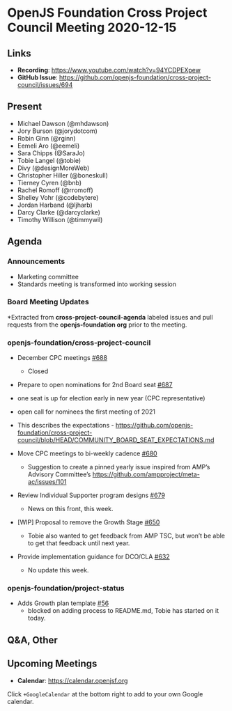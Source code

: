 # OpenJS Foundation Cross Project Council Meeting 2020-12-15

## Links

* **Recording**: https://www.youtube.com/watch?v=94YCDPEXpew
* **GitHub Issue**: https://github.com/openjs-foundation/cross-project-council/issues/694

## Present

* Michael Dawson (@mhdawson)
* Jory Burson (@jorydotcom)
* Robin Ginn (@rginn)
* Eemeli Aro (@eemeli)
* Sara Chipps (@SaraJo)
* Tobie Langel (@tobie)
* Divy (@designMoreWeb)
* Christopher Hiller (@boneskull)
* Tierney Cyren  (@bnb)
* Rachel Romoff (@rromoff)
* Shelley Vohr (@codebytere)
* Jordan Harband (@ljharb)
* Darcy Clarke (@darcyclarke)
* Timothy Willison (@timmywil)

## Agenda

### Announcements
* Marketing committee
* Standards meeting is transformed into working session

### Board Meeting Updates
 
*Extracted from **cross-project-council-agenda** labeled issues and pull requests from the **openjs-foundation org** prior to the meeting.

### openjs-foundation/cross-project-council

* December CPC meetings [#688](https://github.com/openjs-foundation/cross-project-council/issues/688)
  * Closed

* Prepare to open nominations for 2nd Board seat [#687](https://github.com/openjs-foundation/cross-project-council/issues/687)
 * one seat is up for election early in new year (CPC representative)
 * open call for nominees the first meeting of 2021
 * This describes the expectations - https://github.com/openjs-foundation/cross-project-council/blob/HEAD/COMMUNITY_BOARD_SEAT_EXPECTATIONS.md

* Move CPC meetings to bi-weekly cadence [#680](https://github.com/openjs-foundation/cross-project-council/issues/680)
  * Suggestion to create a pinned yearly issue inspired from AMP’s Advisory Committee’s https://github.com/ampproject/meta-ac/issues/101

* Review Individual Supporter program designs [#679](https://github.com/openjs-foundation/cross-project-council/issues/679)
  * News on this front, this week.

* \[WIP\] Proposal to remove the Growth Stage [#650](https://github.com/openjs-foundation/cross-project-council/pull/650)
  * Tobie also wanted to get feedback from AMP TSC, but won’t be able to get that feedback
     until next year.

* Provide implementation guidance for DCO/CLA [#632](https://github.com/openjs-foundation/cross-project-council/issues/632)
  * No update this week.

### openjs-foundation/project-status

* Adds Growth plan template [#56](https://github.com/openjs-foundation/project-status/pull/56)
  * blocked on adding process to README.md, Tobie has started on it today.

## Q&A, Other

## Upcoming Meetings

* **Calendar**: https://calendar.openjsf.org

Click `+GoogleCalendar` at the bottom right to add to your own Google calendar.
